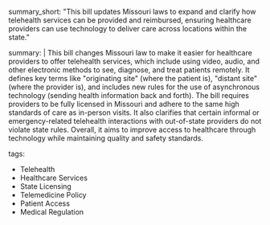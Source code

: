 summary_short: "This bill updates Missouri laws to expand and clarify how telehealth services can be provided and reimbursed, ensuring healthcare providers can use technology to deliver care across locations within the state."

summary: |
  This bill changes Missouri law to make it easier for healthcare providers to offer telehealth services, which include using video, audio, and other electronic methods to see, diagnose, and treat patients remotely. It defines key terms like "originating site" (where the patient is), "distant site" (where the provider is), and includes new rules for the use of asynchronous technology (sending health information back and forth). The bill requires providers to be fully licensed in Missouri and adhere to the same high standards of care as in-person visits. It also clarifies that certain informal or emergency-related telehealth interactions with out-of-state providers do not violate state rules. Overall, it aims to improve access to healthcare through technology while maintaining quality and safety standards.

tags:
  - Telehealth
  - Healthcare Services
  - State Licensing
  - Telemedicine Policy
  - Patient Access
  - Medical Regulation
